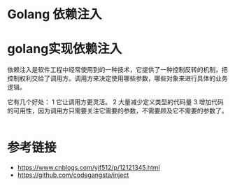 # Golang 依赖注入



# golang实现依赖注入

依赖注入是软件工程中经常使用到的一种技术，它提供了一种控制反转的机制，把控制权利交给了调用方。调用方来决定使用哪些参数，哪些对象来进行具体的业务逻辑。

它有几个好处：
1 它让调用方更灵活。
2 大量减少定义类型的代码量
3 增加代码的可用性，因为调用方只需要关注它需要的参数，不需要顾及它不需要的参数了。

```go

```



# 参考链接

* https://www.cnblogs.com/yjf512/p/12121345.html
* https://github.com/codegangsta/inject 

